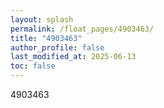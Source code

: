 ```yaml
---
layout: splash
permalink: /float_pages/4903463/
title: "4903463"
author_profile: false
last_modified_at: 2025-06-13
toc: false
---
```

 
4903463
